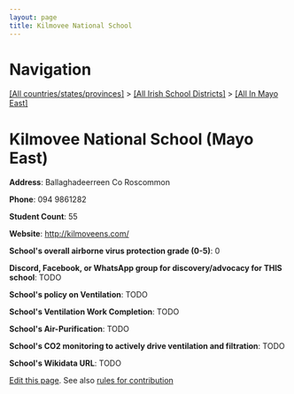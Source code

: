 ```yaml
---
layout: page
title: Kilmovee National School
---
```

# Navigation

[[All countries/states/provinces]](../../..) > [[All Irish School Districts]](../..) > [[All In Mayo East]](..)

# Kilmovee National School (Mayo East)

**Address**: Ballaghadeerreen Co Roscommon

**Phone**: 094 9861282

**Student Count**: 55

**Website**: <http://kilmoveens.com/>

**School's overall airborne virus protection grade (0-5)**: 0

**Discord, Facebook, or WhatsApp group for discovery/advocacy for THIS school**: TODO

**School's policy on Ventilation**: TODO

**School's Ventilation Work Completion**: TODO

**School's Air-Purification**: TODO

**School's CO2 monitoring to actively drive ventilation and filtration**: TODO

**School's Wikidata URL**: TODO


[Edit this page](https://github.com/ventilate-schools/Ireland/edit/main/./Mayo_East/Kilmovee_National_School.md). See also [rules for contribution](../../../contribution-rules/)